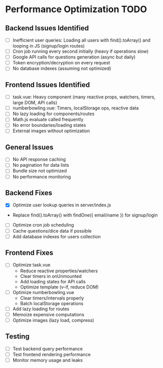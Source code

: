 # Performance Optimization TODO

## Backend Issues Identified
- [ ] Inefficient user queries: Loading all users with find().toArray() and looping in JS (signup/login routes)
- [ ] Cron job running every second initially (heavy if operations slow)
- [ ] Google API calls for questions generation (async but daily)
- [ ] Token encryption/decryption on every request
- [ ] No database indexes (assuming not optimized)

## Frontend Issues Identified
- [ ] task.vue: Heavy component (many reactive props, watchers, timers, large DOM, API calls)
- [ ] numberbowling.vue: Timers, localStorage ops, reactive data
- [ ] No lazy loading for components/routes
- [ ] Math.js evaluate called frequently
- [ ] No error boundaries/loading states
- [ ] External images without optimization

## General Issues
- [ ] No API response caching
- [ ] No pagination for data lists
- [ ] Bundle size not optimized
- [ ] No performance monitoring

## Backend Fixes
- [x] Optimize user lookup queries in server/index.js
- Replace find().toArray() with findOne({ email/name }) for signup/login
- [ ] Optimize cron job scheduling
- [ ] Cache questions/dice data if possible
- [ ] Add database indexes for users collection

## Frontend Fixes
- [ ] Optimize task.vue
  - Reduce reactive properties/watchers
  - Clear timers in onUnmounted
  - Add loading states for API calls
  - Optimize template (v-if, reduce DOM)
- [ ] Optimize numberbowling.vue
  - Clear timers/intervals properly
  - Batch localStorage operations
- [ ] Add lazy loading for routes
- [ ] Memoize expensive computations
- [ ] Optimize images (lazy load, compress)

## Testing
- [ ] Test backend query performance
- [ ] Test frontend rendering performance
- [ ] Monitor memory usage and leaks
